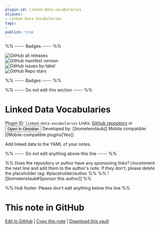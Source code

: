 ```yaml
---
plugin-id: linked-data-vocabularies
aliases:
- Linked Data Vocabularies
tags: 
- 
publish: true
---
```


%% ----- Badges ----- %%

![GitHub all releases](https://img.shields.io/github/downloads/kometenstaub/obsidian-linked-data-vocabularies/total?color=573E7A&logo=github&style=for-the-badge)   
![GitHub manifest version](https://img.shields.io/github/manifest-json/v/kometenstaub/obsidian-linked-data-vocabularies?color=573E7A&logo=github&style=for-the-badge)   
![GitHub issues by-label](https://img.shields.io/github/issues/kometenstaub/obsidian-linked-data-vocabularies/help%20wanted?color=573E7A&logo=github&style=for-the-badge)   
![GitHub Repo stars](https://img.shields.io/github/stars/kometenstaub/obsidian-linked-data-vocabularies?color=573E7A&logo=github&style=for-the-badge)

%% ----- Badges ----- %%

%% ----- Do not edit this section ----- %%

# Linked Data Vocabularies

Plugin ID: `linked-data-vocabularies`
Links: [GitHub repository](https://github.com/kometenstaub/obsidian-linked-data-vocabularies) or [<button id=HH>Open in Obsidian</button>](obsidian://goto-plugin?id=linked-data-vocabularies)
Developed by: [[kometenstaub]]
Mobile compatible: [[Mobile-compatible plugins|Yes]]

Add linked data to the YAML of your notes.

%% ----- Do not edit anything above this line ----- %% 

%% Does the repository or author have any sponsoring links? Uncomment the next line and add them to the author's note. If they don't, please delete the placeholder tag: #placeholder/author %%
%% ![[kometenstaub#Sponsor this author]] %%

%% Hub footer: Please don't edit anything below this line %%

# This note in GitHub

<span class="git-footer">[Edit In GitHub](https://github.dev/obsidian-community/obsidian-hub/blob/main/02%20-%20Community%20Expansions/02.05%20All%20Community%20Expansions/Plugins/linked-data-vocabularies.md "git-hub-edit-note") | [Copy this note](https://raw.githubusercontent.com/obsidian-community/obsidian-hub/main/02%20-%20Community%20Expansions/02.05%20All%20Community%20Expansions/Plugins/linked-data-vocabularies.md "git-hub-copy-note") | [Download this vault](https://github.com/obsidian-community/obsidian-hub/archive/refs/heads/main.zip "git-hub-download-vault") </span>